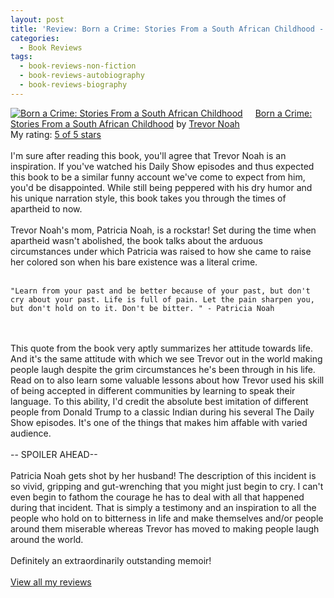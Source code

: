 ```yaml
---
layout: post
title: 'Review: Born a Crime: Stories From a South African Childhood - Trevor Noah'
categories:
  - Book Reviews
tags:
  - book-reviews-non-fiction
  - book-reviews-autobiography
  - book-reviews-biography
---
```


<a href="https://www.goodreads.com/book/show/29780253-born-a-crime" style="float: left; padding-right: 20px"><img border="0" alt="Born a Crime: Stories From a South African Childhood" src="https://i.gr-assets.com/images/S/compressed.photo.goodreads.com/books/1473867911l/29780253._SX98_.jpg" /></a><a href="https://www.goodreads.com/book/show/29780253-born-a-crime">Born a Crime: Stories From a South African Childhood</a> by <a href="https://www.goodreads.com/author/show/15149526.Trevor_Noah">Trevor Noah</a><br/>
My rating: <a href="https://www.goodreads.com/review/show/3549272860">5 of 5 stars</a><br /><br />
I'm sure after reading this book, you'll agree that Trevor Noah is an inspiration. If you've watched his Daily Show episodes and thus expected this book to be a similar funny account we've come to expect from him, you'd be disappointed. While still being peppered with his dry humor and his unique narration style, this book takes you through the times of apartheid to now. <br /><br />Trevor Noah's mom, Patricia Noah, is a rockstar! Set during the time when apartheid wasn't abolished, the book talks about the arduous circumstances under which Patricia was raised to how she came to raise her colored son when his bare existence was a literal crime. <br /><br />

```"Learn from your past and be better because of your past, but don't cry about your past. Life is full of pain. Let the pain sharpen you, but don't hold on to it. Don't be bitter. " - Patricia Noah```

<br /><br />This quote from the book very aptly summarizes her attitude towards life. And it's the same attitude with which we see Trevor out in the world making people laugh despite the grim circumstances he's been through in his life. Read on to also learn some valuable lessons about how Trevor used his skill of being accepted in different communities by learning to speak their language. To this ability, I'd credit the absolute best imitation of different people from Donald Trump to a classic Indian during his several The Daily Show episodes. It's one of the things that makes him affable with varied audience. <br /><br />-- SPOILER AHEAD-- <br /><br />Patricia Noah gets shot by her husband! The description of this incident is so vivid, gripping and gut-wrenching that you might just begin to cry. I can't even begin to fathom the courage he has to deal with all that happened during that incident. That is simply a testimony and an inspiration to all the people who hold on to bitterness in life and make themselves and/or people around them miserable whereas Trevor has moved to making people laugh around the world. <br /><br />Definitely an extraordinarily outstanding memoir! 
<br/><br/>
<a href="https://www.goodreads.com/review/list/10354359-sheekha">View all my reviews</a>